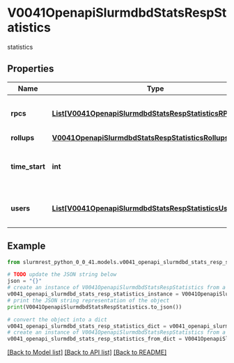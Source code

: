 # V0041OpenapiSlurmdbdStatsRespStatistics

statistics

## Properties

Name | Type | Description | Notes
------------ | ------------- | ------------- | -------------
**rpcs** | [**List[V0041OpenapiSlurmdbdStatsRespStatisticsRPCsInner]**](V0041OpenapiSlurmdbdStatsRespStatisticsRPCsInner.md) | List of RPCs sent to the slurmdbd | [optional] 
**rollups** | [**V0041OpenapiSlurmdbdStatsRespStatisticsRollups**](V0041OpenapiSlurmdbdStatsRespStatisticsRollups.md) |  | [optional] 
**time_start** | **int** | When data collection started (UNIX timestamp) | [optional] 
**users** | [**List[V0041OpenapiSlurmdbdStatsRespStatisticsUsersInner]**](V0041OpenapiSlurmdbdStatsRespStatisticsUsersInner.md) | List of users that issued RPCs | [optional] 

## Example

```python
from slurmrest_python_0_0_41.models.v0041_openapi_slurmdbd_stats_resp_statistics import V0041OpenapiSlurmdbdStatsRespStatistics

# TODO update the JSON string below
json = "{}"
# create an instance of V0041OpenapiSlurmdbdStatsRespStatistics from a JSON string
v0041_openapi_slurmdbd_stats_resp_statistics_instance = V0041OpenapiSlurmdbdStatsRespStatistics.from_json(json)
# print the JSON string representation of the object
print(V0041OpenapiSlurmdbdStatsRespStatistics.to_json())

# convert the object into a dict
v0041_openapi_slurmdbd_stats_resp_statistics_dict = v0041_openapi_slurmdbd_stats_resp_statistics_instance.to_dict()
# create an instance of V0041OpenapiSlurmdbdStatsRespStatistics from a dict
v0041_openapi_slurmdbd_stats_resp_statistics_from_dict = V0041OpenapiSlurmdbdStatsRespStatistics.from_dict(v0041_openapi_slurmdbd_stats_resp_statistics_dict)
```
[[Back to Model list]](../README.md#documentation-for-models) [[Back to API list]](../README.md#documentation-for-api-endpoints) [[Back to README]](../README.md)


